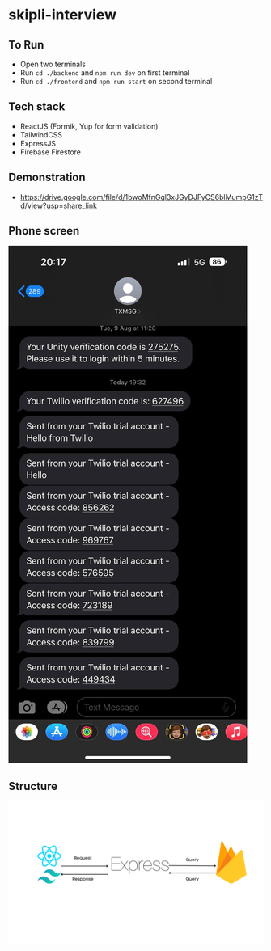 # skipli-interview

## To Run

- Open two terminals
- Run `cd ./backend` and `npm run dev` on first terminal
- Run `cd ./frontend` and `npm run start` on second terminal

## Tech stack

- ReactJS (Formik, Yup for form validation)
- TailwindCSS
- ExpressJS
- Firebase Firestore

## Demonstration

- https://drive.google.com/file/d/1bwoMfnGql3xJGyDJFyCS6blMumpG1zTd/view?usp=share_link

## Phone screen

![Screenshot](iphone.jpeg)

## Structure

![Screenshot](structure.png)
